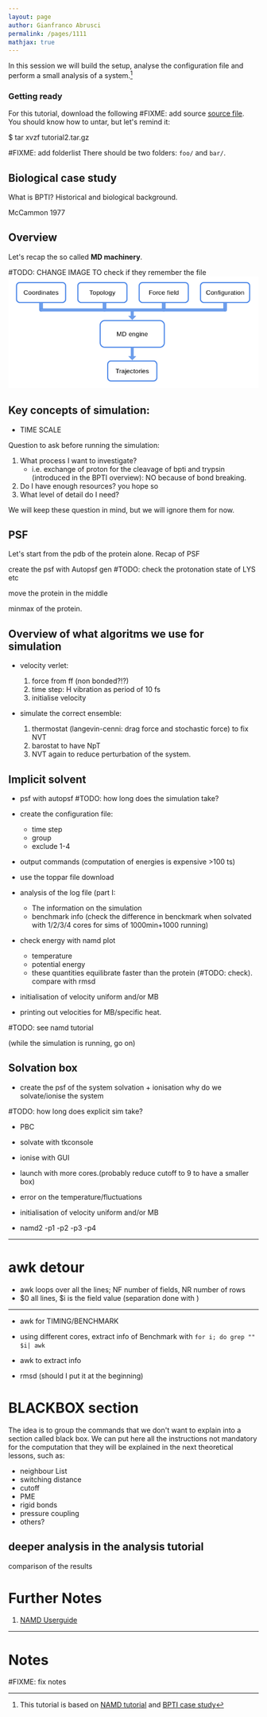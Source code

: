 ```yaml
---
layout: page
author: Gianfranco Abrusci
permalink: /pages/1111
mathjax: true
---
```

<script src="https://cdnjs.cloudflare.com/ajax/libs/mathjax/2.7.0/MathJax.js?config=TeX-AMS-MML_HTMLorMML" type="text/javascript"></script>


In this session we will build the setup, analyse the configuration file and
perform a small analysis of a system.[^1]

[^1]: This tutorial is based on [NAMD tutorial]() and [BPTI case study]()

### Getting ready
For this tutorial, download the following
#FIXME: add source [source file]().
You should know how to untar, but let's remind it:
<p class="prompt prompt-shell">$ tar xvzf tutorial2.tar.gz</p>

#FIXME: add folderlist
There should be two folders: `foo/` and `bar/`.

## Biological case study
What is BPTI? Historical and biological background.

McCammon 1977

## Overview
Let's recap the so called **MD machinery**.

#TODO: CHANGE IMAGE TO check if they remember the file
<IMG class="displayed" src="../../img/tut1/md_machinery.png" alt="">

## Key concepts of simulation:

- TIME SCALE


Question to ask before running the simulation:
1. What process I want to investigate?
    - i.e. exchange of proton for the cleavage of bpti and trypsin (introduced in
      the BPTI overview): NO because of bond breaking.
2. Do I have enough resources? you hope so
3. What level of detail do I need?

We will keep these question in mind, but we will ignore them for now.

## PSF
Let's start from the pdb of the protein alone. Recap of PSF

create the psf with
Autopsf gen
#TODO: check the protonation state of LYS etc

move the protein in the middle

minmax of the protein.


## Overview of what algoritms we use for simulation


- velocity verlet:
  1. force from ff (non bonded?!?)
  2. time step: H vibration as period of 10 fs
  3. initialise velocity


- simulate the correct ensemble:
  1. thermostat (langevin-cenni: drag force and stochastic force) to fix NVT
  2. barostat to have NpT
  3. NVT again to reduce perturbation of the system.

## Implicit solvent
- psf with autopsf
#TODO: how long does the simulation take?

- create the configuration file:
    - time step
    - group
    - exclude 1-4

- output commands (computation of energies is expensive >100 ts)

- use the toppar file download

- analysis of the log file (part I:
    - The information on the simulation
    - benchmark info (check the difference in benckmark when solvated with 1/2/3/4 cores for sims of 1000min+1000 running)

- check energy with namd plot
    - temperature
    - potential energy
    - these quantities equilibrate faster than the protein (#TODO: check). compare with rmsd

- initialisation of velocity uniform and/or MB

- printing out velocities for MB/specific heat.

#TODO: see namd tutorial

(while the simulation is running, go on)

## Solvation box

- create the psf of the system solvation + ionisation
why do we solvate/ionise the system

#TODO: how long does explicit sim take?

- PBC

- solvate with tkconsole

- ionise with GUI

- launch with more cores.(probably reduce cutoff to 9 to have a smaller box)

- error on the temperature/fluctuations

- initialisation of velocity uniform and/or MB

- namd2 -p1 -p2 -p3 -p4
---
# awk detour
- awk loops over all the lines; NF number of fields, NR number of rows
- $0 all lines, $i is the field value (separation done with )
---
- awk for TIMING/BENCHMARK
- using different cores, extract info of Benchmark with `for i; do grep "" $i| awk`



- awk to extract info

- rmsd (should I put it at the beginning)

# BLACKBOX section
The idea is to group the commands that we don't want to explain into
a section called black box.
We can put here all the instructions not mandatory for the computation
that they will be explained in the next theoretical lessons, such as:
- neighbour List
- switching distance
- cutoff
- PME
- rigid bonds
- pressure coupling
- others?


## deeper analysis in the analysis tutorial
comparison of the results

<!--
## May the Force (field) be with you!

The idea is to solve the Newton's equations of motion for all the atoms in the
system. For each atom in 1D we can write:

$$m\frac{d^2 x}{dt^2} = -\nabla U$$

We need then to know what the potential $$U$$ is. The set of functions and parameters
that composes the $$U$$ is called **Force Field** (**ff** from now on).

The idea behind **ffs** is to mimic the experimental behaviour of proteins with a
potential for atoms that has a
feasible computational cost.
There are several force fields available, such as:
- CHARMm, AMBER for all-atom simulations;
- Martini for coarse grained simulations.

Each ff has its own functional form and its protocol to define parameters. The parameters, in fact, hide under the hood assumptions that make the functional formation viable for simulations. Mixing CHARMm parameters with the AMBER potential,
to mention two of the most popular ffs, will lead you to unreliable results.

<p class="prompt prompt-attention">Do not mix parameters from different force
fields!</p>

Moreover, ff parameters evolve as more data and simulations are gathered.

<p class="prompt prompt-attention">Check for the latest version of force fields!</p>
We will mainly use CHARMm ff (version 36).

In general, each force field has two main parts (we are omitting the dependence
  on the coordinates and parameters that will be clear in the following):
\$$ U_{ff} = U_{bonded} + U_{non~bonded} $$

Let's have a graphical representation.
<p align="center"> <b>Bonded interactions</b> </p>

<IMG class="displayed" src="../../img/tut2/bonded.png" alt="">

<p align="center"> <b>Non-bonded interactions</b> </p>
<IMG class="displayed" src="../../img/tut2/non_bonded.png" alt="">


As their name suggest, we can define interactions for covalently bonded atoms as:

$$
\begin{align*}
  U_{bonded} & = \sum_{bonds} \frac{1}{2}k_{bond} (r_{ij} - r_0)^2 \\
      & +  \sum_{angles} \frac{1}{2} k_{angle} (\theta_{ijk} - \theta_{0})^2 \\
   & + \sum_{dihedrals} k_{\phi,n} [\cos(n\phi_{ijkl} +\delta_n) +1]\\
   & + \sum_{impropers} k_{improper} (\chi_{i^{*}jkl} - \chi_0)^2
\end{align*}
$$

but we have also to take into account non-bonded interactions between molecules and
within molecules:

$$
\begin{align*}
  U_{non~bonded} & = \sum_{nb~pairs} \Big[ \frac{q_i q_j}{4\pi\epsilon_0 r_{ij}}
  + \Big(\frac{A_{ij}}{r_{ij}^{12}} - \frac{B_{ij}}{r_{ij}^6}\Big)\Big]\\
\end{align*}
$$

# Alanine dipeptide
Alanine dipeptide is a small peptide usually used to study protein backbone
 dynamics. It consists of an `ALA` in the middle equipped with two minimal peptide bonds. The N terminus _NH2_ gains an acetyl group _CH3CO_, while the the C terminus
 _COOH_ obtains a methylamide _CH3NH_.

<IMG class="displayed" src="../../img/tut2/alanine_dip.png" alt="">
<p align="center"> ACE - ALA - NME </p>

<p class="prompt prompt-question">How many carbon atoms are in the alanine dipeptide?<br>
Are C atoms bonded with the same kind of atoms each time they appear?</p>


A `pdb` and a `top` file for the alanine dipeptide is provided.
Let's inspect the content of these files.

<p class="prompt prompt-attention">Use Vim! :)</p>

In the same folder you have also a configuration file called `vacuum.namd`.
It is required to launch **NAMD** and perform the simulation. It is a `Tcl`
script were you can set the parameters of your simulation, the algorithms you want
to use, and the output.
Let's open it as well.

Let's run the simulation! It will take few minutes.
<p class="prompt prompt-shell">$ namd2 vacuum.namd > ala_vacuum.log &</p>

<p class="prompt prompt-question">What does > and & do?</p>

Try to use the `tail` command:
<p class="prompt prompt-shell">$ tail -f *.log </p>
Use `ctrl-s` to stop the shell screen if it is too fast. To resume the scroll,
use `ctrl-q`.

After the simulation is completed, load with the `Tk console` in _VMD_
the `pdb` and the trajectory.
<p class="prompt prompt-tk">% mol new dip.pdb<br>
% mol addfile file.dcd waitfor all</p>

Let's compute the dihedral angles $$\phi$$, whose definition is
$$C_{i-1}-N_{i}-C\alpha_{i}-C_{i}$$, and $$\psi$$, dihedral defined by
$$N_{i}-C\alpha_{i}-C_{i}-N_{i+1}$$.

**Hint**: you `measure`,`4`, _Extension_.

## Coordinates: PDB
We have already see a `pdb` file few moments ago.

<IMG class="displayed" src="../../img/tut2/pdb.png" alt="">
Let's go the [Protein Data Bank website](https://www.rcsb.org/) and search for the
structure `4pti`.

Let's give a brief overview of these columns
- `serial`: integer associated to each atom;

- `name`: `atom name` of each atom (see figure below);

- `resname`: 3-letter code for protein, it can be a 4-letter code for fancy residues;

- `chain`: 1-letter identifier for each chain in a pdb;

- `x`, `y`, and  `z`: try to guess;

- `occupancy`: usually `1.00`, it can be less than 1 if the structure is not univocally resolved;

- `beta factor`: temperature $$\beta_i = \frac{8\pi^2}{3}~msf_i$$, it is related to the flexibility of the residue;

- `element`.

Regarding the atom names, they follow the _star_ convention:
from $$\alpha$$ (of the Carbon $$\alpha$$) to $$\beta, \gamma, \delta$$...
<IMG class="displayed" src="../../img/tut2/his.png" alt="">
<p align="center"> Histidine, as a constellation.</p>
<p class="prompt prompt-attention">PDB files have a fixed format. Do not
modify them manually if you are unsure of the outcome!</p>

Move the `pdb` file from `~/Download/` into `QCB_course/bpti/`.

Let's open it (with ViM!). For sake of safety, use:
<p class="prompt prompt-shell">$ vim -R 4pti.pdb</p>

Let's search the keyword we already know. Type in the _Vim_ `Normal mode`:
`/ATOMS ` (note the white space after the `S`).

`ATOMS`, `HETATM` define the rows in which atoms are written. The first is used
for the atoms of the proteins, ligands and water atoms are defined by the latter.

Let go at the beginning of the file (`gg` in _ViM_).
There are a lot of information, most of the are experimental data.
They are characterised by the keywords in the first column.
Some of them will be explained in the next lessons.
Now, go to the first `SEQRES` (search within _ViM_).

Let's focus on the `SSBOND` keyword. In this section, if present, disulfide bonds
are defined.
These are bonds between the sulfur `S` atoms of two close cysteins.
Disulfide bonds play an important role in the folding and stability of some proteins,
therefore you have to include them in your future structure.

<p class="prompt prompt-question">Write down the resid of the disulfide bonds.</p>

Load the pdb with _VMD_, and remove the water from the visualisation.
Visualise in _Licorice_, if present, aspartic acids, glutammic acid, lysine and arginine.


Visualise the disulfide bridges.
<p class="prompt prompt-question">Does VMD create a link between 2 close sulfur atoms? Is it "real"?</p>

Visualise the protein using _Beta_ as _Coloring method_.
<IMG class="displayed" src="../../img/tut2/beta_factor.png" alt="">
<p class="prompt prompt-question">Does the colour scheme fit with your intuition?</p>

Let's write a new pdb without the water,  since it will be useful for the `psf` file.


* with `awk`;

* within _VMD_:
<p class="prompt prompt-tk">% set prot [atomselect top "protein"]<br>
% prot writepdb only_bpti.pdb</p>

You should have (**not**) successfully create a new `pdb` file. Why?

**NB**: Usually the water molecules in a `pdb` can play an important role in the
protein biological function. In general, it is a good practice to keep them in
your final system.

## Topology: .psf and .top in CHARMm
Let's download the latest version of the [CHARMm ff](https://mackerell.umaryland.edu/charmm_ff.shtml)
and extract it into our `QCB_course/` folder.

From now on, we will use _topology_ for referring to the `top_*` files of the
force field, and _structure_ for the `psf` file.

<IMG class="displayed" src="../../img/tut2/top_psf.png" alt="">
<p align="center"> <b>Topology file</b>: a collection of bricks.
<b>PSF file</b>: a subset of the top file arranged in a particular fashion.</p>

The idea is to use the `top` file to construct the `psf` of our system.

First of all, let's _list_ all the file inside this folder.
As you can see, the topology files are divided into categories:
_prot_, _lipid_, _na_...

Open the `top_all36_prot.rtf` (again with _ViM_) in a read-only mode.

You will see a first part with the `MASS` definition, then the `RESI` keywords, and eventually the `PRES` keywords.

This `top` file is like a dictionary, with all the possible words (`RESI`) you can
use in your _sentence_ (i.e. *system*).

The `PRES` are the so-called *patches* and they allow us to modify some residue if
you have a different protonation state, want to combine two residues, add a terminus...

# PSF
The `PSF` file contains the information of your system structure and the charge
information.

Each segment of the system not covalently bound to others must have a separate
psf file. For a single-chain protein in solution is trivial. You have also to write
 different `psf` if your system consists of several units, i.e. a multimer.

To write a `psf` file, we will use _VMD_ with the _Tk console_.
You can write it as a script and load it in the tk console.

```tcl
# load the namespace we need
package require psfgen
# read the information from the topology file
topology _correct_path_to_what_top_file_to_use?
# build the protein segment with name BPTI
segment BPTI {
pdb _yours_.pdb
#autoregenerate angles and dihedrals by default, NTER CTER
}
# Write down the patches we need to apply (What patches?)
patch _Patchname_ _segmentName_:_resid_ _segmentName_:resid
patch _Patchname_ _segmentName_:_resid_ _segmentName_:resid
patch _Patchname_ _segmentName_:_resid_ _segmentName_:resid
# using alias due to different atom name in pdb vs charmmff  
pdbalias atom ILE CD1 CD
# readind the coordinates
coordpdb _yours_.pdb BPTI ;# write the segname!!!!!
# guess missing coordinates: are there missing atoms?
guesscoord
# write the structure and coordinate files
writepsf out.psf
writepdb out.pdb
```
If there are no errors, load first a _new_ molecule with the `psf` and then the
`pdb` file.

<p class="prompt prompt-question">Check the N-ter and C-ter with respect to the patches in the top file.</p>

You can also use _Extension -> Autopsf_ to generate the psf file, and most of the
things will run behind the scene. ;)

To check whether the psf is ok, we can also run a small minimisation.

NAMD used an improved version of the conjugate gradient.
The aim of the minimisation is two-fold:
1. to remove the steric clashes that can be present when building a system adding elements;
2. to _move_ your structure into the ideal one provided by the topology file, with equilibrium distances, angles...

To launch the minimisation, use the `minimise.namd` that have to be completed and launch it with:
<p class="prompt prompt-shell">$ namd2 minimise.namd > bpti_min.log&</p>
-->
# Further Notes
1. [NAMD Userguide]()
---
# Notes

#FIXME: fix notes
